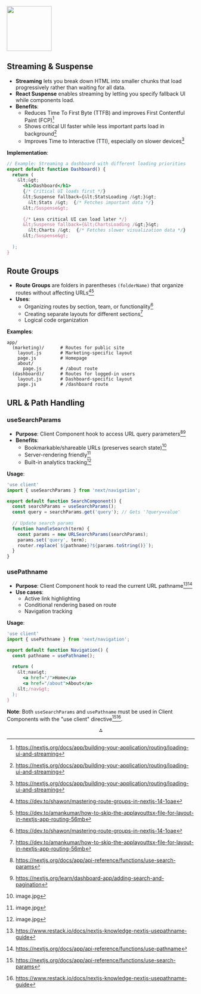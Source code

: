 <img src="https://r2cdn.perplexity.ai/pplx-full-logo-primary-dark%402x.png" class="logo" width="120"/>

## Streaming \& Suspense

- **Streaming** lets you break down HTML into smaller chunks that load progressively rather than waiting for all data.
- **React Suspense** enables streaming by letting you specify fallback UI while components load.
- **Benefits**:
    - Reduces Time To First Byte (TTFB) and improves First Contentful Paint (FCP)[^11]
    - Shows critical UI faster while less important parts load in background[^11]
    - Improves Time to Interactive (TTI), especially on slower devices[^11]

**Implementation**:

```jsx
// Example: Streaming a dashboard with different loading priorities
export default function Dashboard() {
  return (
    &lt;&gt;
      <h1>Dashboard</h1>
      {/* Critical UI loads first */}
      &lt;Suspense fallback={&lt;StatsLoading /&gt;}&gt;
        &lt;Stats /&gt;  {/* Fetches important data */}
      &lt;/Suspense&gt;
      
      {/* Less critical UI can load later */}
      &lt;Suspense fallback={&lt;ChartsLoading /&gt;}&gt;
        &lt;Charts /&gt;  {/* Fetches slower visualization data */}
      &lt;/Suspense&gt;
    
  );
}
```


## Route Groups

- **Route Groups** are folders in parentheses `(folderName)` that organize routes without affecting URLs[^7][^15]
- **Uses**:
    - Organizing routes by section, team, or functionality[^7]
    - Creating separate layouts for different sections[^15]
    - Logical code organization

**Examples**:

```
app/
  (marketing)/      # Routes for public site
    layout.js       # Marketing-specific layout
    page.js         # Homepage
    about/
      page.js       # /about route
  (dashboard)/      # Routes for logged-in users
    layout.js       # Dashboard-specific layout
    page.js         # /dashboard route
```


## URL \& Path Handling

### useSearchParams

- **Purpose**: Client Component hook to access URL query parameters[^8][^13]
- **Benefits**:
    - Bookmarkable/shareable URLs (preserves search state)[^1]
    - Server-rendering friendly[^1]
    - Built-in analytics tracking[^1]

**Usage**:

```jsx
'use client'
import { useSearchParams } from 'next/navigation';

export default function SearchComponent() {
  const searchParams = useSearchParams();
  const query = searchParams.get('query'); // Gets '?query=value'
  
  // Update search params
  function handleSearch(term) {
    const params = new URLSearchParams(searchParams);
    params.set('query', term);
    router.replace(`${pathname}?${params.toString()}`);
  }
}
```


### usePathname

- **Purpose**: Client Component hook to read the current URL pathname[^9][^10]
- **Use cases**:
    - Active link highlighting
    - Conditional rendering based on route
    - Navigation tracking

**Usage**:

```jsx
'use client'
import { usePathname } from 'next/navigation';

export default function Navigation() {
  const pathname = usePathname();
  
  return (
    &lt;nav&gt;
      <a href="/">Home</a>
      <a href="/about">About</a>
    &lt;/nav&gt;
  );
}
```

**Note**: Both `useSearchParams` and `usePathname` must be used in Client Components with the "use client" directive[^8][^9].

<div style="text-align: center">⁂</div>

[^1]: image.jpg

[^2]: image.jpg

[^3]: https://nextjs.org/learn/dashboard-app/streaming

[^4]: https://www.wisp.blog/blog/mastering-react-suspense-in-nextjs-15-a-developers-guide

[^5]: https://reetesh.in/blog/streaming-components-in-next.js-using-suspense

[^6]: https://nextjs.org/docs/app/getting-started/project-structure

[^7]: https://dev.to/shawon/mastering-route-groups-in-nextjs-14-1oae

[^8]: https://nextjs.org/docs/app/api-reference/functions/use-search-params

[^9]: https://www.restack.io/docs/nextjs-knowledge-nextjs-usepathname-guide

[^10]: https://nextjs.org/docs/app/api-reference/functions/use-pathname

[^11]: https://nextjs.org/docs/app/building-your-application/routing/loading-ui-and-streaming

[^12]: https://nextjs.org/docs/app/building-your-application/routing

[^13]: https://nextjs.org/learn/dashboard-app/adding-search-and-pagination

[^14]: https://nextjs.org/docs/app/building-your-application/rendering/server-components

[^15]: https://dev.to/amankumar/how-to-skip-the-applayouttsx-file-for-layout-in-nextjs-app-routing-56mb

[^16]: https://www.robinwieruch.de/next-search-params/

[^17]: https://www.pronextjs.dev/what-is-streaming-in-the-app-router

[^18]: https://stackoverflow.com/questions/79286229/nextjs-app-router-client-component-with-data-fetching-inside-a-suspense-bounda

[^19]: https://www.reddit.com/r/nextjs/comments/1btpbiu/whats_the_difference_between_a_loading_file_and/

[^20]: https://dev.to/cuongnp/exploring-streaming-in-nextjs-enhancing-performance-and-user-experience-273

[^21]: https://www.youtube.com/watch?v=KtTR8Seld98

[^22]: https://blog.logrocket.com/using-next-js-react-suspense-create-loading-component/

[^23]: https://www.wisp.blog/blog/suspense-vs-use-client-understanding-the-key-differences-in-nextjs-15

[^24]: https://bsorrentino.github.io/bsorrentino/web/2024/03/05/how-to-stream-data-in-nextjs.html

[^25]: https://app-router.vercel.app/streaming

[^26]: https://www.reddit.com/r/nextjs/comments/1bkjps0/is_it_possible_to_have_suspense_inside_client/

[^27]: https://meje.dev/blog/suspense-in-nextjs

[^28]: https://www.youtube.com/watch?v=9REGGiU8hck

[^29]: https://www.thisdot.co/blog/next-js-route-groups

[^30]: https://nextjs.org/docs/app/building-your-application/routing/route-groups

[^31]: https://www.reddit.com/r/nextjs/comments/1dc17tv/best_practice_for_folder_structure_in_nextjs_app/

[^32]: https://www.youtube.com/watch?v=auXXk38rGgk

[^33]: https://nextjs.org/docs/app/api-reference/components

[^34]: https://www.youtube.com/watch?v=Tpo5wBuk3po

[^35]: https://nextjs.org/docs/app/building-your-application/rendering/composition-patterns

[^36]: https://stackoverflow.com/questions/76214501/nextjs-13-folder-structure-best-practice

[^37]: https://www.reddit.com/r/nextjs/comments/14xmq8t/any_recommended_strategies_to_group_components/

[^38]: https://nextjs.org/docs/app/building-your-application/routing/linking-and-navigating

[^39]: https://github.com/vercel/next.js/discussions/47583

[^40]: https://nextjs.org/docs/app/api-reference/functions/use-params

[^41]: https://www.youtube.com/watch?v=Lxapi5QrMEU

[^42]: https://stackoverflow.com/questions/78559480/next-js-usesearchparams-usepathname-and-userouter-issue

[^43]: https://www.youtube.com/watch?v=qPsY4AKFlnM

[^44]: https://stackoverflow.com/questions/58022046/get-url-pathname-in-nextjs

[^45]: https://dev.to/peterlidee/5-mocking-usepathname-usesearchparams-and-userouter-with-jest-in-next-15-3coh

[^46]: https://www.youtube.com/watch?v=2B9l-IMk0KQ

[^47]: https://nextjs.org/docs/app/api-reference/functions/use-router

[^48]: https://stackoverflow.com/questions/74580728/get-url-params-next-js-13

[^49]: https://nextjs.org/docs/app

[^50]: https://upsun.com/blog/avoid-common-mistakes-with-next-js-app-router/

[^51]: https://github.com/TanStack/query/discussions/7596

[^52]: https://www.youtube.com/watch?v=wEMu9HWKrkk

[^53]: https://www.dhiwise.com/post/ultimate-guide-to-organizing-your-nextjs-components-folder

[^54]: https://www.youtube.com/watch?v=X9_XqeqWBR0

[^55]: https://dev.to/peterlidee/using-searchparams-usesearchparams-and-userouter-in-next-13-4623

[^56]: https://dev.to/ferdianarid/using-usesearchparams-in-nextjs-14-1737

[^57]: https://stackoverflow.com/questions/78330149/nextjs-app-router-get-all-query-parameters-in-string

